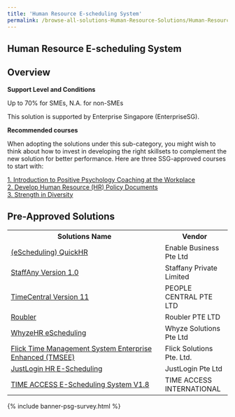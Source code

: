 ```yaml
---
title: 'Human Resource E-scheduling System'
permalink: /browse-all-solutions-Human-Resource-Solutions/Human-Resource-E-scheduling-System
---
```


## Human Resource E-scheduling System
## Overview

**Support Level and Conditions**

Up to 70% for SMEs, N.A. for non-SMEs

This solution is supported by Enterprise Singapore (EnterpriseSG).

**Recommended courses**

When adopting the solutions under this sub-category, you might wish to think about how to invest in developing the right skillsets to complement the new solution for better performance. Here are three SSG-approved courses to start with:

<a href='https://sfec.enterprisejobskills.gov.sg/Course_Internet/CourseDetail.aspx?CoursesReferenceNumber=TGS-2021007503'  target='_blank' rel='noopener'>1. Introduction to Positive Psychology Coaching at the Workplace</a><br>
<a href='https://sfec.enterprisejobskills.gov.sg/Course_Internet/CourseDetail.aspx?CoursesReferenceNumber=TGS-2019503403'  target='_blank' rel='noopener'>2. Develop Human Resource (HR) Policy Documents</a><br>
<a href='https://sfec.enterprisejobskills.gov.sg/Course_Internet/CourseDetail.aspx?CoursesReferenceNumber=TGS-2019504246'  target='_blank' rel='noopener'>3. Strength in Diversity</a><br>

## Pre-Approved Solutions

<table>
<tr>
<th style='width: auto;'><b>Solutions Name</b></th>
<th style='width: 30%;'><b>Vendor</b></th>
</tr>
<tr>
<td><a href='/productivity-solutions-grant/solutionrepo/solution1171' target='_blank'>(eScheduling) QuickHR</a><br></td>
<td>Enable Business Pte Ltd</td>
</tr>
<tr>
<td><a href='/productivity-solutions-grant/solutionrepo/solution1405' target='_blank'>StaffAny Version 1.0</a><br></td>
<td>Staffany Private Limited</td>
</tr>
<tr>
<td><a href='/productivity-solutions-grant/solutionrepo/solution1661' target='_blank'>TimeCentral Version 11</a><br></td>
<td>PEOPLE CENTRAL PTE LTD</td>
</tr>
<tr>
<td><a href='/productivity-solutions-grant/solutionrepo/solution2009' target='_blank'>Roubler</a><br></td>
<td>Roubler PTE LTD </td>
</tr>
<tr>
<td><a href='/productivity-solutions-grant/solutionrepo/solution2373' target='_blank'>WhyzeHR eScheduling</a><br></td>
<td>Whyze Solutions Pte Ltd</td>
</tr>
<tr>
<td><a href='/productivity-solutions-grant/solutionrepo/solution2414' target='_blank'>Flick Time Management System Enterprise Enhanced (TMSEE)</a><br></td>
<td>Flick Solutions Pte. Ltd.</td>
</tr>
<tr>
<td><a href='/productivity-solutions-grant/solutionrepo/solution2678' target='_blank'>JustLogin HR E-Scheduling</a><br></td>
<td>JustLogin Pte Ltd</td>
</tr>
<tr>
<td><a href='/productivity-solutions-grant/solutionrepo/solution3072' target='_blank'>TIME ACCESS E-Scheduling System V1.8</a><br></td>
<td>TIME ACCESS INTERNATIONAL</td>
</tr>
</table>

{% include banner-psg-survey.html %}
